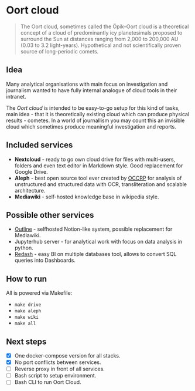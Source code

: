 # Oort cloud
> The Oort cloud, sometimes called the Öpik–Oort cloud is a theoretical concept of a cloud of predominantly icy planetesimals proposed to surround the Sun at distances ranging from 2,000 to 200,000 AU (0.03 to 3.2 light-years). Hypothetical and not scientifically proven source of long-periodic comets.

## Idea
Many analytical organisations with main focus on investigation and journalism wanted to have fully internal analogue of cloud tools in their intranet.

The *Oort cloud* is intended to be easy-to-go setup for this kind of tasks, main idea - that it is theoretically existing cloud which can produce physical results - cometes. In a world of journallism you may count this an invisible cloud which sometimes produce meaningful investigation and reports.

## Included services
- **Nextcloud** - ready to go own cloud drive for files with multi-users, folders and even text editor in Markdown style. Good replacement for Google Drive.
- **Aleph** - best open source tool ever created by [OCCRP](http://occrp.org) for analysis of unstructured and structured data with OCR, transliteration and scalable architecture.
- **Mediawiki** - self-hosted knowledge base in wikipedia style.

## Possible other services
- [Outline](https://www.getoutline.com) - selfhosted Notion-like system, possible replacement for Mediawiki.
- Jupyterhub server - for analytical work with focus on data analysis in python.
- [Redash](https://redash.io) - easy BI on multiple databases tool, allows to convert SQL queries into Dashboards.


## How to run
All is powered via Makefile:
- `make drive` 
- `make aleph`
- `make wiki`
- `make all`


## Next steps
- [x] One docker-compose version for all stacks.
- [x] No port conflicts between services.
- [ ] Reverse proxy in front of all services.
- [ ] Bash script to setup environment.
- [ ] Bash CLI to run Oort Cloud.

